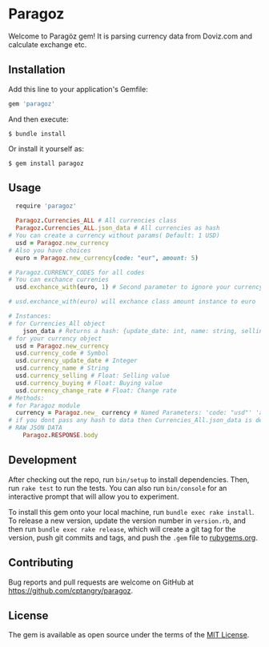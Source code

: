 # Paragoz

Welcome to Paragöz gem! It is parsing currency
data from Doviz.com and calculate exchange etc.

## Installation

Add this line to your application's Gemfile:

```ruby
gem 'paragoz'
```

And then execute:

    $ bundle install

Or install it yourself as:

    $ gem install paragoz

## Usage

```ruby
  require 'paragoz'

  Paragoz.Currencies_ALL # All currencies class
  Paragoz.Currencies_ALL.json_data # All currencies as hash
# You can create a currency without params( Default: 1 USD)
  usd = Paragoz.new_currency
# Also you have choices
  euro = Paragoz.new_currency(code: "eur", amount: 5)

# Paragoz.CURRENCY_CODES for all codes
# You can exchance currenies
  usd.exchance_with(euro, 1) # Second parameter to ignore your currency amount 

# usd.exchance_with(euro) will exchance class amount instance to euro

# Instances:
# for Currencies_All object
    json_data # Returns a hash: {update_date: int, name: string, selling: float, buying: float, change_rate: float}
# for your currency object
  usd = Paragoz.new_currency
  usd.currency_code # Symbol
  usd.currency_update_date # Integer
  usd.currency_name # String
  usd.currency_selling # Float: Selling value
  usd.currency_buying # Float: Buying value
  usd.currency_change_rate # Float: Change rate
# Methods:
# for Paragoz module
  currency = Paragoz.new_ currency # Named Parameters: 'code: "usd"' 'amount: 1' 'data: nil'
# if you dont pass any hash to data then Currencies_All.json_data is default.
# RAW JSON DATA
    Paragoz.RESPONSE.body

```

## Development

After checking out the repo, run `bin/setup` to install dependencies. Then, run `rake test` to run the tests. You can also run `bin/console` for an interactive prompt that will allow you to experiment.

To install this gem onto your local machine, run `bundle exec rake install`. To release a new version, update the version number in `version.rb`, and then run `bundle exec rake release`, which will create a git tag for the version, push git commits and tags, and push the `.gem` file to [rubygems.org](https://rubygems.org).

## Contributing

Bug reports and pull requests are welcome on GitHub at https://github.com/cptangry/paragoz.

## License

The gem is available as open source under the terms of the [MIT License](http://opensource.org/licenses/MIT).
